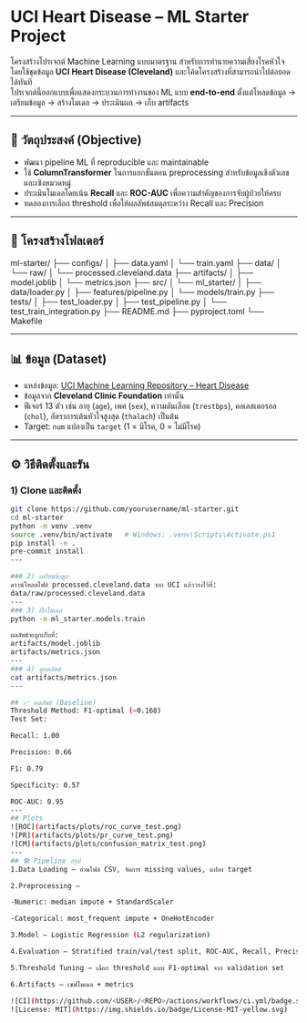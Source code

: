 # UCI Heart Disease – ML Starter Project

โครงสร้างโปรเจกต์ Machine Learning แบบมาตรฐาน สำหรับการทำนายความเสี่ยงโรคหัวใจ  
โดยใช้ชุดข้อมูล **UCI Heart Disease (Cleveland)** และโค้ดโครงสร้างที่สามารถนำไปต่อยอดได้ทันที  
โปรเจกต์นี้ออกแบบเพื่อแสดงกระบวนการทำงานของ ML แบบ **end-to-end** ตั้งแต่โหลดข้อมูล → เตรียมข้อมูล → สร้างโมเดล → ประเมินผล → เก็บ artifacts

---

## 📌 วัตถุประสงค์ (Objective)
- พัฒนา pipeline ML ที่ reproducible และ maintainable
- ใช้ **ColumnTransformer** ในการแยกขั้นตอน preprocessing สำหรับข้อมูลเชิงตัวเลขและเชิงหมวดหมู่
- ประเมินโมเดลโดยเน้น **Recall** และ **ROC-AUC** เพื่อความสำคัญของการจับผู้ป่วยให้ครบ
- ทดลองการเลือก threshold เพื่อให้ผลลัพธ์สมดุลระหว่าง Recall และ Precision

---

## 📂 โครงสร้างโฟลเดอร์
ml-starter/
├── configs/
│ ├── data.yaml
│ └── train.yaml
├── data/
│ └── raw/
│ └── processed.cleveland.data
├── artifacts/
│ ├── model.joblib
│ └── metrics.json
├── src/
│ └── ml_starter/
│ ├── data/loader.py
│ ├── features/pipeline.py
│ └── models/train.py
├── tests/
│ ├── test_loader.py
│ ├── test_pipeline.py
│ └── test_train_integration.py
├── README.md
├── pyproject.toml
└── Makefile

---

## 📊 ข้อมูล (Dataset)
- แหล่งข้อมูล: [UCI Machine Learning Repository – Heart Disease](https://archive.ics.uci.edu/dataset/45/heart+disease)
- ข้อมูลจาก **Cleveland Clinic Foundation** เท่านั้น
- ฟีเจอร์ 13 ตัว เช่น อายุ (`age`), เพศ (`sex`), ความดันเลือด (`trestbps`), คอเลสเตอรอล (`chol`), อัตราการเต้นหัวใจสูงสุด (`thalach`) เป็นต้น
- Target: `num` แปลงเป็น `target` (1 = มีโรค, 0 = ไม่มีโรค)

---

## ⚙️ วิธีติดตั้งและรัน

### 1) Clone และติดตั้ง
```bash
git clone https://github.com/yourusername/ml-starter.git
cd ml-starter
python -m venv .venv
source .venv/bin/activate   # Windows: .venv\Scripts\Activate.ps1
pip install -e .
pre-commit install
---

### 2) เตรียมข้อมูล
ดาวน์โหลดไฟล์ processed.cleveland.data จาก UCI แล้ววางไว้ที่:
data/raw/processed.cleveland.data
---
### 3) ฝึกโมเดล
python -m ml_starter.models.train

ผลลัพธ์จะถูกเก็บที่:
artifacts/model.joblib
artifacts/metrics.json
---
### 4) ดูผลลัพธ์
cat artifacts/metrics.json
---

## 📈 ผลลัพธ์ (Baseline)
Threshold Method: F1-optimal (~0.168)
Test Set:

Recall: 1.00

Precision: 0.66

F1: 0.79

Specificity: 0.57

ROC-AUC: 0.95
---
## Plots
![ROC](artifacts/plots/roc_curve_test.png)
![PR](artifacts/plots/pr_curve_test.png)
![CM](artifacts/plots/confusion_matrix_test.png)
---
## 🛠️ Pipeline สรุป
1.Data Loading – อ่านไฟล์ CSV, จัดการ missing values, แปลง target

2.Preprocessing –

-Numeric: median impute + StandardScaler

-Categorical: most_frequent impute + OneHotEncoder

3.Model – Logistic Regression (L2 regularization)

4.Evaluation – Stratified train/val/test split, ROC-AUC, Recall, Precision, F1

5.Threshold Tuning – เลือก threshold แบบ F1-optimal จาก validation set

6.Artifacts – เซฟโมเดล + metrics

![CI](https://github.com/<USER>/<REPO>/actions/workflows/ci.yml/badge.svg)
![License: MIT](https://img.shields.io/badge/License-MIT-yellow.svg)